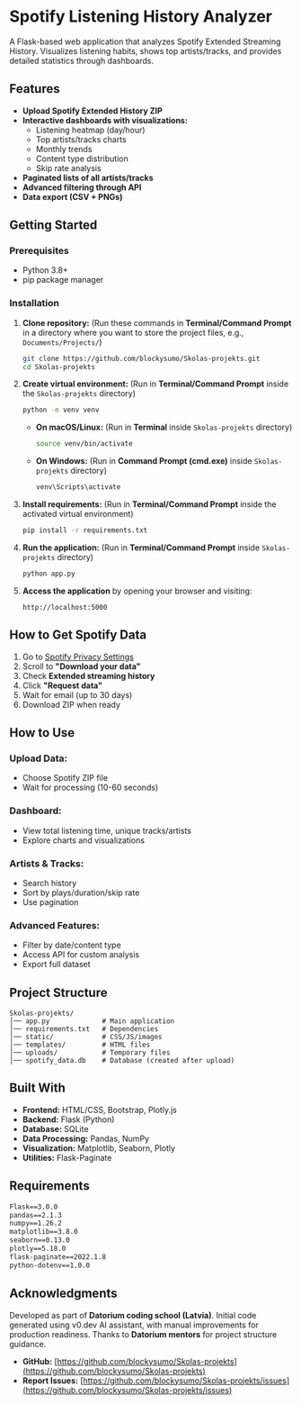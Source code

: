 # Spotify Listening History Analyzer

A Flask-based web application that analyzes Spotify Extended Streaming History. Visualizes listening habits, shows top artists/tracks, and provides detailed statistics through dashboards.

## Features

- **Upload Spotify Extended History ZIP**
- **Interactive dashboards with visualizations:**
  - Listening heatmap (day/hour)
  - Top artists/tracks charts
  - Monthly trends
  - Content type distribution
  - Skip rate analysis
- **Paginated lists of all artists/tracks**
- **Advanced filtering through API**
- **Data export (CSV + PNGs)**

## Getting Started

### Prerequisites

- Python 3.8+
- pip package manager

### Installation

1. **Clone repository:** (Run these commands in **Terminal/Command Prompt** in a directory where you want to store the project files, e.g., `Documents/Projects/`)
   ```sh
   git clone https://github.com/blockysumo/Skolas-projekts.git
   cd Skolas-projekts
   ```
2. **Create virtual environment:** (Run in **Terminal/Command Prompt** inside the `Skolas-projekts` directory)
   ```sh
   python -m venv venv
   ```
   - **On macOS/Linux:** (Run in **Terminal** inside `Skolas-projekts` directory)
     ```sh
     source venv/bin/activate
     ```
   - **On Windows:** (Run in **Command Prompt (cmd.exe)** inside `Skolas-projekts` directory)
     ```sh
     venv\Scripts\activate
     ```
3. **Install requirements:** (Run in **Terminal/Command Prompt** inside the activated virtual environment)
   ```sh
   pip install -r requirements.txt
   ```
4. **Run the application:** (Run in **Terminal/Command Prompt** inside `Skolas-projekts` directory)
   ```sh
   python app.py
   ```
5. **Access the application** by opening your browser and visiting:
   ```
   http://localhost:5000
   ```

## How to Get Spotify Data

1. Go to [Spotify Privacy Settings](https://www.spotify.com/account/privacy/)
2. Scroll to **"Download your data"**
3. Check **Extended streaming history**
4. Click **"Request data"**
5. Wait for email (up to 30 days)
6. Download ZIP when ready

## How to Use

### Upload Data:
- Choose Spotify ZIP file
- Wait for processing (10-60 seconds)

### Dashboard:
- View total listening time, unique tracks/artists
- Explore charts and visualizations

### Artists & Tracks:
- Search history
- Sort by plays/duration/skip rate
- Use pagination

### Advanced Features:
- Filter by date/content type
- Access API for custom analysis
- Export full dataset

## Project Structure

```
Skolas-projekts/
│── app.py             # Main application
│── requirements.txt   # Dependencies
│── static/            # CSS/JS/images
│── templates/         # HTML files
│── uploads/           # Temporary files
│── spotify_data.db    # Database (created after upload)
```

## Built With

- **Frontend:** HTML/CSS, Bootstrap, Plotly.js
- **Backend:** Flask (Python)
- **Database:** SQLite
- **Data Processing:** Pandas, NumPy
- **Visualization:** Matplotlib, Seaborn, Plotly
- **Utilities:** Flask-Paginate

## Requirements

```txt
Flask==3.0.0
pandas==2.1.3
numpy==1.26.2
matplotlib==3.8.0
seaborn==0.13.0
plotly==5.18.0
flask-paginate==2022.1.8
python-dotenv==1.0.0
```

## Acknowledgments

Developed as part of **Datorium coding school (Latvia)**. Initial code generated using v0.dev AI assistant, with manual improvements for production readiness. Thanks to **Datorium mentors** for project structure guidance.

- **GitHub:** [https://github.com/blockysumo/Skolas-projekts](https://github.com/blockysumo/Skolas-projekts)
- **Report Issues:** [https://github.com/blockysumo/Skolas-projekts/issues](https://github.com/blockysumo/Skolas-projekts/issues)
